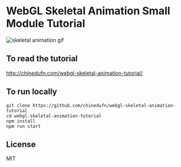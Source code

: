 # WebGL Skeletal Animation Small Module Tutorial

![skeletal animation gif](http://g.recordit.co/vw1gfr1Eyl.gif)

## To read the tutorial

http://chinedufn.com/webgl-skeletal-animation-tutorial/

## To run locally

```
git clone https://github.com/chinedufn/webgl-skeletal-animation-tutorial
cd webgl-skeletal-animation-tutorial
npm install
npm run start
```

## License

MIT
